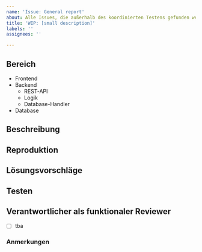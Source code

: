 ```yaml
---
name: 'Issue: General report'
about: Alle Issues, die außerhalb des koordinierten Testens gefunden werden
title: 'WIP: [small description]'
labels: ''
assignees: ''

---
```


## Bereich <!--- falls anwendbar -->
<!--- Bitte Unzutreffendes streichen -->
* Frontend
* Backend
   - REST-API
   - Logik
   - Database-Handler
* Database

## Beschreibung
<!--- Beschreibung des Bugs (was sollte passieren, was ist passiert), gerne auch mit Screenshots, falls nötig -->

## Reproduktion
<!--- Schritte zur Reproduktion, falls nötig -->

## Lösungsvorschläge
<!--- wie kann der Fehler behoben werden, falls vorhanden -->

## Testen 
<!--- wie ist klar, dass der Fehler behoben wurde -->

## Verantwortlicher als funktionaler Reviewer
- [ ] tba <!--- bitte entsprechende Person eintragen -->

### Anmerkungen
<!--- Bestehen Abhängigkeiten zu anderen User Stories, die bspw. vorher erledigt werden müssen? -->
